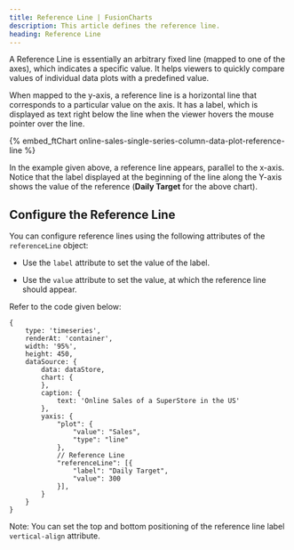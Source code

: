 ```yaml
---
title: Reference Line | FusionCharts
description: This article defines the reference line.
heading: Reference Line
---
```


A Reference Line is essentially an arbitrary fixed line (mapped to one of the axes), which indicates a specific value. It helps viewers to quickly compare values of individual data plots with a predefined value.

When mapped to the y-axis, a reference line is a horizontal line that corresponds to a particular value on the axis. It has a label, which is displayed as text right below the line when the viewer hovers the mouse pointer over the line. 

{% embed_ftChart online-sales-single-series-column-data-plot-reference-line %}

In the example given above, a reference line appears, parallel to the x-axis. Notice that the label displayed at the beginning of the line along the Y-axis shows the value of the reference (**Daily Target** for the above chart).

## Configure the Reference Line

You can configure reference lines using the following attributes of the `referenceLine` object:

* Use the `label` attribute to set the value of the label.

* Use the `value` attribute to set the value, at which the reference line should appear.

Refer to the code given below:

```
{
    type: 'timeseries',
    renderAt: 'container',
    width: '95%',
    height: 450,
    dataSource: {
        data: dataStore,
        chart: {
        },
        caption: {
            text: 'Online Sales of a SuperStore in the US'
        },
        yaxis: {
            "plot": {
                "value": "Sales",
                "type": "line"
            },
            // Reference Line
            "referenceLine": [{
                "label": "Daily Target",
                "value": 300
            }],
        }
    }
}
```

Note: You can set the top and bottom positioning of the reference line label `vertical-align` attribute.